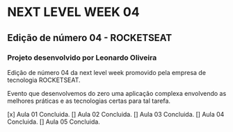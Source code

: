 # NEXT LEVEL WEEK 04

## Edição de número 04 - ROCKETSEAT

### Projeto desenvolvido por Leonardo Oliveira

Edição de número 04 da next level week promovido pela empresa de tecnologia ROCKETSEAT.

Evento que desenvolvemos do zero uma aplicação complexa envolvendo as melhores práticas e as tecnologias certas para tal tarefa.

[x] Aula 01 Concluida.
[] Aula 02 Concluida.
[] Aula 03 Concluida.
[] Aula 04 Concluida.
[] Aula 05 Concluida.

